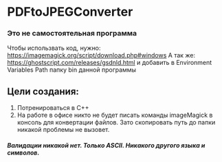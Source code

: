 # PDFtoJPEGConverter

### Это не самостоятельная программа
Чтобы использвать код, нужно: https://imagemagick.org/script/download.php#windows
А так же: https://ghostscript.com/releases/gsdnld.html и добавить в Environment Variables Path папку bin данной программы

## Цели создания:
1) Потренироваться в C++
2) На работе в офисе никто не будет писать команды imageMagick в консоль для конвертации файлов. Зато скопировать путь до папки никакой проблемы не вызовет.

##### Валидации никакой нет. Только ASCII. Никакого другого языка и символов.
